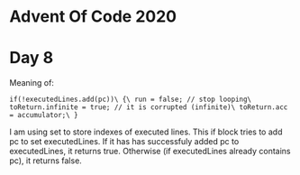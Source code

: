 # Advent Of Code 2020

# Day 8
Meaning of:

`if(!executedLines.add(pc))\
{\
	run = false; // stop looping\
	toReturn.infinite = true; // it is corrupted (infinite)\
	toReturn.acc = accumulator;\
}`

I am using set to store indexes of executed lines. This if block tries to add pc to set executedLines. If it has has successfuly added pc to executedLines, it returns true. Otherwise (if executedLines already contains pc), it returns false.


